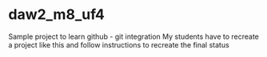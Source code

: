 # daw2_m8_uf4
Sample project to learn github - git integration
My students have to recreate a project like this and follow instructions to recreate the final status

